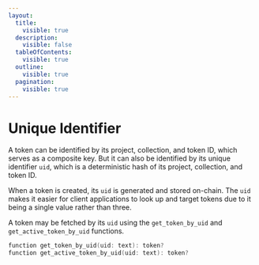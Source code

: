 ```yaml
---
layout:
  title:
    visible: true
  description:
    visible: false
  tableOfContents:
    visible: true
  outline:
    visible: true
  pagination:
    visible: true
---
```


# Unique Identifier

A token can be identified by its project, collection, and token ID, which serves as a composite key. But it can also be identified by its unique identifier `uid`, which is a deterministic hash of its project, collection, and token ID.

When a token is created, its `uid` is generated and stored on-chain. The `uid` makes it easier for client applications to look up and target tokens due to it being a single value rather than three.

A token may be fetched by its `uid` using the `get_token_by_uid` and `get_active_token_by_uid` functions.

```kotlin
function get_token_by_uid(uid: text): token?
function get_active_token_by_uid(uid: text): token?
```
